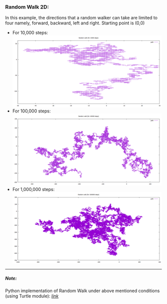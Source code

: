 ### Random Walk 2D:
In this example, the directions that a random walker can take are limited to four namely, forward, backward, left and right. Starting point is (0,0)

- For 10,000 steps:
![Random walk for 10000 steps](plot1.png)
- For 100,000 steps:
![Random walk for 100000 steps](plot2.png)
- For 1,000,000 steps:
![Random walk for 1000000 steps](plot3.png)

***

##### Note:
Python implementation of Random Walk under above mentioned conditions (using Turtle module): [*link*](RdWalk2D.py) 
